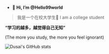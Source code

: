 - 👋 **Hi, I’m @Hello99world**
> 我是一个在校大学生🦊
> I am a college student


**“学习的越多，越觉得自己无知”**

(The more you study, the more you feel ignorant)

![Dusai's GitHub stats](https://github-readme-stats.vercel.app/api?username=Hello99world&theme=radical)
